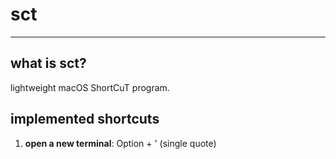 # sct
----
## what is sct?
lightweight macOS ShortCuT program.

## implemented shortcuts
1. **open a new terminal**: Option + ' (single quote)
